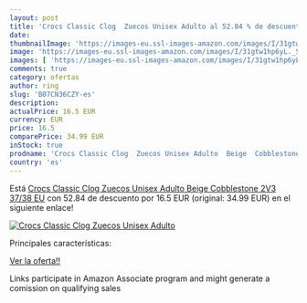 ```yaml
---
layout: post
title: 'Crocs Classic Clog  Zuecos Unisex Adulto al 52.84 % de descuento'
date: 
thumbnailImage: 'https://images-eu.ssl-images-amazon.com/images/I/31gtw1hp6yL._SL200_.jpg'
image: 'https://images-eu.ssl-images-amazon.com/images/I/31gtw1hp6yL._SL200_.jpg'
images: [ 'https://images-eu.ssl-images-amazon.com/images/I/31gtw1hp6yL._SL200_.jpg' ]
comments: true
category: ofertas
author: ring
slug: 'B07CN36CZY-es'
description:
actualPrice: 16.5 EUR
currency: EUR
price: 16.5
comparePrice: 34.99 EUR
inStock: true
prodname: 'Crocs Classic Clog  Zuecos Unisex Adulto  Beige  Cobblestone 2V3   37/38 EU'
country: 'es'
---
```


Está [Crocs Classic Clog  Zuecos Unisex Adulto  Beige  Cobblestone 2V3   37/38 EU](https://www.amazon.es/dp/B07CN36CZY/?tag=tolees-21) con 52.84 de descuento por 16.5 EUR (original: 34.99 EUR) en el siguiente enlace!

[![Crocs Classic Clog  Zuecos Unisex Adulto](https://images-eu.ssl-images-amazon.com/images/I/31gtw1hp6yL._SL200_.jpg)](https://www.amazon.es/dp/B07CN36CZY/?tag=tolees-21)

Principales características:


[Ver la oferta!!](https://www.amazon.es/dp/B07CN36CZY/?tag=tolees-21)

Links participate in Amazon Associate program and might generate a comission on qualifying sales


